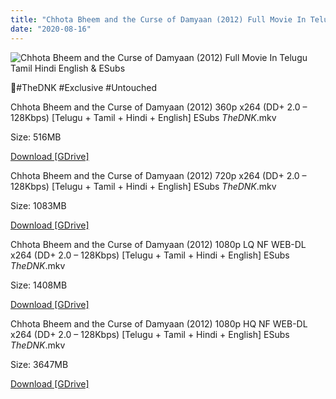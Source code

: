 ```yaml
---
title: "Chhota Bheem and the Curse of Damyaan (2012) Full Movie In Telugu Tamil Hindi English & ESubs"
date: "2020-08-16"
---
```


![Chhota Bheem and the Curse of Damyaan (2012) Full Movie In Telugu Tamil Hindi English & ESubs](https://occ-0-1068-92.1.nflxso.net/dnm/api/v6/LmEnxtiAuzezXBjYXPuDgfZ4zZQ/AAAABV0M8vjsfprt1AKA02Fg_b3V9LmhaqbIEUU2hUqS2aNpzaKUhO1t6-OSggE_OA7kl9FJjioFFfE_NAR88veXK8jeA0uXSPW-ZMLI.png?r=670 "Chhota Bheem and the Curse of Damyaan (2012) Full Movie In Telugu Tamil Hindi English & ESubs")

🌟#TheDNK #Exclusive #Untouched

Chhota Bheem and the Curse of Damyaan (2012) 360p x264 (DD+ 2.0 – 128Kbps) \[Telugu + Tamil + Hindi + English\] ESubs _TheDNK_.mkv

Size: 516MB

[Download \[GDrive\]](https://gplinks.co/EGWu)

Chhota Bheem and the Curse of Damyaan (2012) 720p x264 (DD+ 2.0 – 128Kbps) \[Telugu + Tamil + Hindi + English\] ESubs _TheDNK_.mkv

Size: 1083MB

[Download \[GDrive\]](https://gplinks.co/3u3VK)

Chhota Bheem and the Curse of Damyaan (2012) 1080p LQ NF WEB-DL x264 (DD+ 2.0 – 128Kbps) \[Telugu + Tamil + Hindi + English\] ESubs _TheDNK_.mkv

Size: 1408MB

[Download \[GDrive\]](https://gplinks.co/zaMq3p)

Chhota Bheem and the Curse of Damyaan (2012) 1080p HQ NF WEB-DL x264 (DD+ 2.0 – 128Kbps) \[Telugu + Tamil + Hindi + English\] ESubs _TheDNK_.mkv

Size: 3647MB

[Download \[GDrive\]](https://gplinks.co/A8QS95J1)
